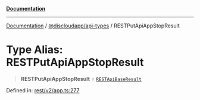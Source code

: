 [**Documentation**](../../../README.md)

***

[Documentation](../../../packages.md) / [@discloudapp/api-types](../README.md) / RESTPutApiAppStopResult

# Type Alias: RESTPutApiAppStopResult

> **RESTPutApiAppStopResult** = [`RESTApiBaseResult`](../interfaces/RESTApiBaseResult.md)

Defined in: [rest/v2/app.ts:277](https://github.com/discloud/discloud.app/blob/1e4ce40911bd2c25d95ae21441839a6f9ec7c445/packages/api-types/rest/v2/app.ts#L277)
